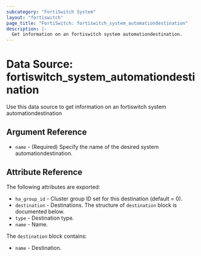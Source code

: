 ```yaml
---
subcategory: "FortiSwitch System"
layout: "fortiswitch"
page_title: "FortiSwitch: fortiswitch_system_automationdestination"
description: |-
  Get information on an fortiswitch system automationdestination.
---
```


# Data Source: fortiswitch_system_automationdestination
Use this data source to get information on an fortiswitch system automationdestination

## Argument Reference

* `name` - (Required) Specify the name of the desired system automationdestination.

## Attribute Reference

The following attributes are exported:

* `ha_group_id` - Cluster group ID set for this destination (default = 0).
* `destination` - Destinations. The structure of `destination` block is documented below.
* `type` - Destination type.
* `name` - Name.

The `destination` block contains:

* `name` - Destination.

